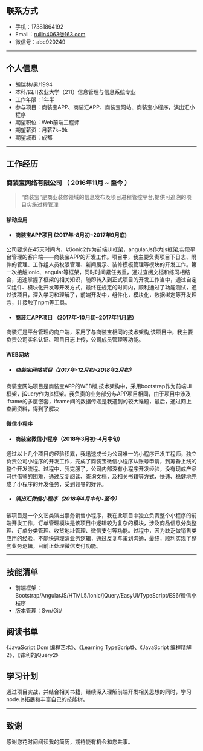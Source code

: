 ## 联系方式

- 手机：17381864192
- Email：ruilin4063@163.com 
- 微信号：abc920249
---

## 个人信息

 - 胡瑞林/男/1994 
 - 本科/四川农业大学（211）信息管理与信息系统专业 
 - 工作年限：1年半
 - 参与项目：商装宝APP、商装汇APP、商装宝网站、商装宝小程序，演出汇小程序
 - 期望职位：Web前端工程师
 - 期望薪资：月薪7k~9k
 - 期望城市：成都

---

## 工作经历

### 商装宝网络有限公司 （ 2016年11月 ~ 至今 ）

> “商装宝”是商业装修领域的信息发布及项目进程管控平台,提供可追溯的项目实施过程管理

#### 移动应用

- #### 商装宝APP项目 (2017年-8月初~2017年9月底)
公司要求在45天时间内，以ionic2作为前端UI框架，angularJs作为js框架,实现平台管理的客户端——商装宝APP的开发工作。项目中，我主要负责项目下日志、附件的管理、工作组人员权限管理、新闻展示、装修模板管理等模块的开发工作。第一次接触ionic、angular等框架，同时时间紧任务重，通过查阅文档和练习相结合，迅速掌握了框架的相关知识，随即转入到正式项目的开发工作当中，通过自定义组件、模块化开发等开发方式，最终在规定的时间内，顺利通过了功能测试，通过该项目，深入学习和理解了，前端开发中，组件化，模块化，数据绑定等开发理念，并接触了npm等工具。

- #### 商装汇APP项目 （2017年-10月初~2017年11月底）
商装汇是平台管理的商户端，采用了与商装宝相同的技术架构,该项目中，我主要负责公司实名认证、项目日志上传，公司成员管理等功能。

#### WEB网站

- ##### 商装宝网站项目（2017年-12月初~2018年2月初）
商装宝网站项目是商装宝APP的WEB版,技术架构中，采用bootstrap作为前端UI框架，jQuery作为js框架。我负责的业务部分与APP项目相同，由于项目中涉及iframe的多层嵌套，iframe间的数据传递是我遇到的较大难题，最后，通过网上查阅资料，得到了解决

#### 微信小程序

- #### 商装宝微信小程序（2018年3月初~4月中旬）
通过以上几个项目的经验积累，我迅速成长为公司唯一的小程序开发工程师，独立负责公司小程序的开发工作，完成了商装宝微信小程序从账号申请，到筹备上线的整个开发流程。过程中，我克服了，公司内部没有小程序开发经验，没有现成产品可供借鉴的困难，通过反复阅读、查询文档，及相关书籍等方式，快速、稳健地完成了小程序的开发任务，受到领导的好评。

- ##### 演出汇微信小程序（2018年4月中旬~至今）
该项目是一个文艺类演出票务销售小程序，我在此项目中独立负责整个小程序的前端开发工作，订单管理模块是该项目中逻辑较为复杂的模块，涉及商品信息分类整理、订单分类管理、收货地址管理、微信支付等功能。过程中，因为缺乏做销售类应用的经验，不能快速理清业务逻辑，通过反复与策划沟通，最终，顺利实现了整套业务逻辑，目前正处理微信支付功能。

---

## 技能清单

- 前端框架：Bootstrap/AngularJS/HTML5/ionic/jQuery/EasyUI/TypeScript/ES6/微信小程序
- 版本管理：Svn/Git/

## 阅读书单

《JavaScript Dom 编程艺术》、《Learning TypeScript》、《JavaScript 编程精解2》、《锋利的jQuery2》

## 学习计划
  
  通过项目实战，并结合相关书籍，继续深入理解前端开发相关思想的同时，学习node.js拓展和丰富自己的技能树。
  
---
## 致谢
感谢您花时间阅读我的简历，期待能有机会和您共事。
